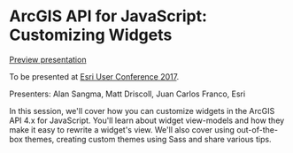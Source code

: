 # ArcGIS API for JavaScript: Customizing Widgets

[Preview presentation](./slides/#/)

To be presented at [Esri User Conference 2017](http://www.esri.com/about/events/uc).

Presenters: Alan Sangma, Matt Driscoll, Juan Carlos Franco, Esri

In this session, we'll cover how you can customize widgets in the ArcGIS API 4.x for JavaScript. You'll learn about widget view-models and how they make it easy to rewrite a widget's view. We'll also cover using out-of-the-box themes, creating custom themes using Sass and share various tips.